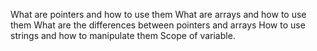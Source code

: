 What are pointers and how to use them What are arrays and how to use them What are the differences between pointers and arrays How to use strings and how to manipulate them Scope of variable.
